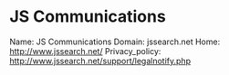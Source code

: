 
# JS Communications

Name: JS Communications
Domain: jssearch.net
Home: http://www.jssearch.net/
Privacy_policy: http://www.jssearch.net/support/legalnotify.php
